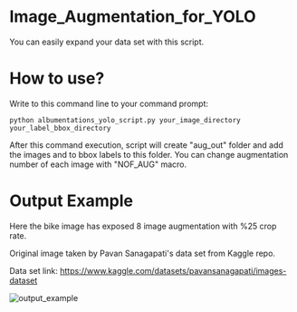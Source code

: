 # Image_Augmentation_for_YOLO
You can easily expand your data set with this script.

# How to use?

Write to this command line to your command prompt: 

``` python albumentations_yolo_script.py your_image_directory your_label_bbox_directory ```

After this command execution, script will create "aug_out" folder and add the images and to bbox labels to this folder.
You can change augmentation number of each image with "NOF_AUG" macro. 

# Output Example
Here the bike image has exposed 8 image augmentation with %25 crop rate.

Original image taken by Pavan Sanagapati's data set from Kaggle repo.

Data set link: https://www.kaggle.com/datasets/pavansanagapati/images-dataset

![output_example](https://user-images.githubusercontent.com/45585791/183306763-5faa24c1-ac38-4234-8f8f-4a59d37e9ec6.JPG)